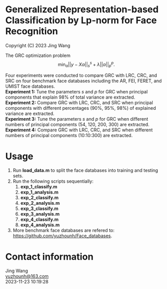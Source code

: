 # Generalized Representation-based Classification by Lp-norm for Face Recognition
Copyright (C) 2023 Jing Wang

The GRC optimization problem
$$\mathop{\min}_{\alpha}||y-X\alpha||_s^s+\lambda||\alpha||_p^p.$$

Four experiments were conducted to compare GRC with LRC, CRC, and SRC on four benchmark face databases including the AR, FEI, FERET, and UMIST face databases.   
**Experiment 1:** Tune the parameters $s$ and $p$ for GRC when principal components that explain 98% of total variance are extracted.  
**Experiment 2:** Compare GRC with LRC, CRC, and SRC when principal components with different percentages (90%, 95%, 98%) of explained variance are extracted.   
**Experiment 3:** Tune the parameters $s$ and $p$ for GRC when different numbers of principal components (54, 120, 200, 300) are extracted.  
**Experiment 4:** Compare GRC with LRC, CRC, and SRC when different numbers of principal components (10:10:300) are extracted.  

# Usage
1. Run **load_data.m** to split the face databases into training and testing sets.
2. Run the following scripts sequentially:
   1) **exp_1_classify.m**
   2) **exp_1_analysis.m**
   3) **exp_2_classify.m**
   4) **exp_2_analysis.m**
   5) **exp_3_classify.m**
   6) **exp_3_analysis.m**
   7) **exp_4_classify.m**
   8) **exp_4_analysis.m**
3. More benchmark face databases are refered to: https://github.com/yuzhounh/Face_databases.  

# Contact information
Jing Wang  
yuzhounh@163.com   
2023-11-23 10:19:28  
